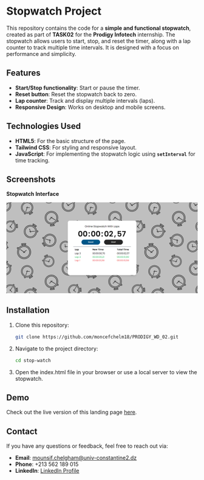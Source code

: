 # Stopwatch Project

This repository contains the code for a **simple and functional stopwatch**, created as part of **TASK02** for the **Prodigy Infotech** internship. The stopwatch allows users to start, stop, and reset the timer, along with a lap counter to track multiple time intervals. It is designed with a focus on performance and simplicity.

## Features
- **Start/Stop functionality**: Start or pause the timer.
- **Reset button**: Reset the stopwatch back to zero.
- **Lap counter**: Track and display multiple intervals (laps).
- **Responsive Design**: Works on desktop and mobile screens.
  
## Technologies Used
- **HTML5**: For the basic structure of the page.
- **Tailwind CSS**: For styling and responsive layout.
- **JavaScript**: For implementing the stopwatch logic using **`setInterval`** for time tracking.

## Screenshots
**Stopwatch Interface**

![Stopwatch Interface](./screenshots/screenshot.png)


## Installation

1. Clone this repository:
   ```bash
   git clone https://github.com/moncefchelm18/PRODIGY_WD_02.git
2. Navigate to the project directory:
   ```bash
   cd stop-watch
3. Open the index.html file in your browser or use a local server to view the stopwatch.

## Demo
Check out the live version of this landing page [here](https://moncefchelm18.github.io/PRODIGY_WD_02/).

## Contact

If you have any questions or feedback, feel free to reach out via:

- **Email**: mounsif.chelgham@univ-constantine2.dz
- **Phone**: +213 562 189 015
- **LinkedIn**: [LinkedIn Profile](https://www.linkedin.com/in/mounsif-chelgham-b94202289/)

